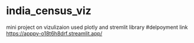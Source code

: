 # india_census_viz
mini project on vizulizaion used plotly and stremlit library
#delpoyment link
https://apppy-o18t6h8drf.streamlit.app/
